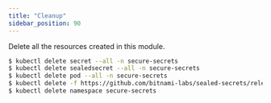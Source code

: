 ```yaml
---
title: "Cleanup"
sidebar_position: 90
---
```


Delete all the resources created in this module.

```bash
$ kubectl delete secret --all -n secure-secrets
$ kubectl delete sealedsecret --all -n secure-secrets
$ kubectl delete pod --all -n secure-secrets
$ kubectl delete -f https://github.com/bitnami-labs/sealed-secrets/releases/download/v0.18.0/controller.yaml
$ kubectl delete namespace secure-secrets
```